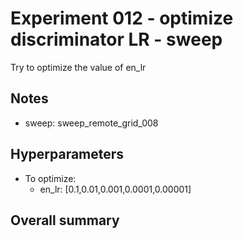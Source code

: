 # Experiment 012 - optimize discriminator LR - sweep
Try to optimize the value of en_lr

## Notes
- sweep: sweep_remote_grid_008

## Hyperparameters
- To optimize:
	- en_lr: [0.1,0.01,0.001,0.0001,0.00001]




## Overall summary
